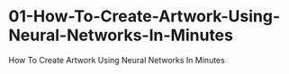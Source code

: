 # 01-How-To-Create-Artwork-Using-Neural-Networks-In-Minutes
How To Create Artwork Using Neural Networks In Minutes
